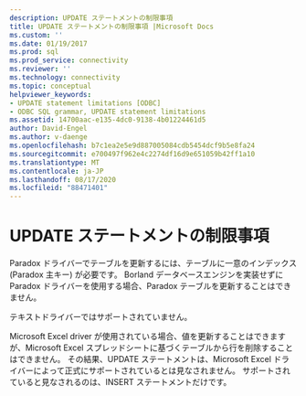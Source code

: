 ```yaml
---
description: UPDATE ステートメントの制限事項
title: UPDATE ステートメントの制限事項 |Microsoft Docs
ms.custom: ''
ms.date: 01/19/2017
ms.prod: sql
ms.prod_service: connectivity
ms.reviewer: ''
ms.technology: connectivity
ms.topic: conceptual
helpviewer_keywords:
- UPDATE statement limitations [ODBC]
- ODBC SQL grammar, UPDATE statement limitations
ms.assetid: 14700aac-e135-4dc0-9138-4b01224461d5
author: David-Engel
ms.author: v-daenge
ms.openlocfilehash: b7c1ea2e5e9d887005084cdb5454dcf9b5e8fa24
ms.sourcegitcommit: e700497f962e4c2274df16d9e651059b42ff1a10
ms.translationtype: MT
ms.contentlocale: ja-JP
ms.lasthandoff: 08/17/2020
ms.locfileid: "88471401"
---
```

# <a name="update-statement-limitations"></a>UPDATE ステートメントの制限事項
Paradox ドライバーでテーブルを更新するには、テーブルに一意のインデックス (Paradox 主キー) が必要です。 Borland データベースエンジンを実装せずに Paradox ドライバーを使用する場合、Paradox テーブルを更新することはできません。  
  
 テキストドライバーではサポートされていません。  
  
 Microsoft Excel driver が使用されている場合、値を更新することはできますが、Microsoft Excel スプレッドシートに基づくテーブルから行を削除することはできません。 その結果、UPDATE ステートメントは、Microsoft Excel ドライバーによって正式にサポートされているとは見なされません。 サポートされていると見なされるのは、INSERT ステートメントだけです。
